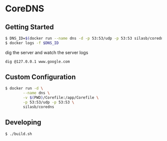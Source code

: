 # CoreDNS

## Getting Started

``` sh
$ DNS_ID=$(docker run --name dns -d -p 53:53/udp -p 53:53 silasb/coredns)
$ docker logs -f $DNS_ID
```

dig the server and watch the server logs

``` sh
dig @127.0.0.1 www.google.com
```

## Custom Configuration

``` sh
$ docker run -d \
		--name dns \
		-v $(PWD)/Corefile:/app/Corefile \
		-p 53:53/udp -p 53:53 \
		silasb/coredns
```

## Developing

```sh
$ ./build.sh
```
